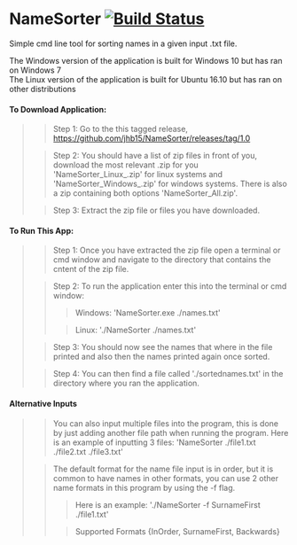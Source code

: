 # NameSorter [![Build Status](https://travis-ci.com/jhb15/NameSorter.svg?branch=master)](https://travis-ci.com/jhb15/NameSorter)
Simple cmd line tool for sorting names in a given input .txt file.

The Windows version of the application is built for Windows 10 but has ran on Windows 7 \
The Linux version of the application is built for Ubuntu 16.10 but has ran on other distributions

#### To Download Application:
>
>> Step 1: Go to the this tagged release, https://github.com/jhb15/NameSorter/releases/tag/1.0
>
>> Step 2: You should have a list of zip files in front of you, download the most relevant .zip for you 'NameSorter_Linux_.zip' for linux systems and 'NameSorter_Windows_.zip' for windows systems. There is also a zip containing both options 'NameSorter_All.zip'.
>
>> Step 3: Extract the zip file or files you have downloaded.
>

#### To Run This App:

>
>> Step 1: Once you have extracted the zip file open a terminal or cmd window and navigate to the directory that contains the cntent of the zip file.
>
>> Step 2: To run the application enter this into the terminal or cmd window:
>>
>>> Windows: 'NameSorter.exe ./names.txt'
>>
>>> Linux: './NameSorter ./names.txt'
>
>> Step 3: You should now see the names that where in the file printed and also then the names printed again once sorted.
>
>> Step 4: You can then find a file called './sortednames.txt' in the directory where you ran the application.
> 

#### Alternative Inputs

>
>> You can also input multiple files into the program, this is done by just adding another file path when running the program. Here is an example of inputting 3 files: 'NameSorter ./file1.txt ./file2.txt ./file3.txt'
>
>> The default format for the name file input is in order, but it is common to have names in other formats, you can use 2 other name formats in this program by using the -f flag. 
>>> Here is an example: './NameSorter -f SurnameFirst ./file1.txt'
>>
>>> Supported Formats {InOrder, SurnameFirst, Backwards}
>
